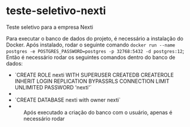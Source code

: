 # teste-seletivo-nexti
Teste seletivo para a empresa Nexti

Para executar o banco de dados do projeto, é necessário a instalação do Docker.
Após instalado, rodar o seguinte comando `docker run --name postgres -e POSTGRES_PASSWORD=postgres -p 32768:5432 -d postgres:12`;
Então é necessário rodar os seguintes comandos dentro do banco de dados:
<ul>
  <li>`CREATE ROLE nexti WITH 	SUPERUSER	CREATEDB	CREATEROLE	INHERIT	LOGIN	REPLICATION	BYPASSRLS CONNECTION LIMIT UNLIMITED PASSWORD 'nexti'`<li>
  <li>`CREATE DATABASE nexti with owner nexti`<li>
<ul>
Após executado a criação do banco com o usuário, apenas é necessário rodar 
